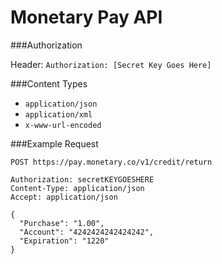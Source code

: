 # Monetary Pay API
###Authorization

  Header: `Authorization: [Secret Key Goes Here]`
  
###Content Types
* `application/json`
* `application/xml`
* `x-www-url-encoded`

###Example Request

```
POST https://pay.monetary.co/v1/credit/return

Authorization: secretKEYGOESHERE
Content-Type: application/json
Accept: application/json

{
  "Purchase": "1.00",
  "Account": "4242424242424242",
  "Expiration": "1220"
}
```

